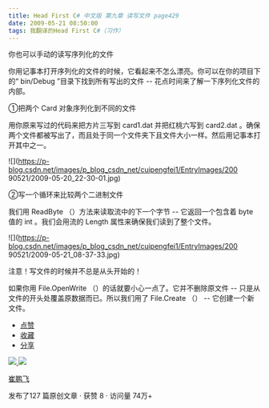 ```yaml
---
title: Head First C# 中文版 第九章 读写文件 page429
date: 2009-05-21 08:50:00
tags: 我翻译的Head First C#（习作）
---
```

你也可以手动的读写序列化的文件

  

你用记事本打开序列化的文件的时候，它看起来不怎么漂亮。你可以在你的项目下的“  bin/Debug  ”目录下找到所有写出的文件  \--
花点时间来了解一下序列化文件的内部。

  

①把两个  Card  对象序列化到不同的文件

  

用你原来写过的代码来把方片三写到  card1.dat  并把红桃六写到  card2.dat
。确保两个文件都被写出了，而且处于同一个文件夹下且文件大小一样。然后用记事本打开其中之一。

  

![](https://p-blog.csdn.net/images/p_blog_csdn_net/cuipengfei1/EntryImages/200
90521/2009-05-20_22-30-01.jpg)

②写一个循环来比较两个二进制文件

  

我们用  ReadByte  （）方法来读取流中的下一个字节  \--  它返回一个包含着  byte  值的  int  。我们会用流的  Length
属性来确保我们读到了整个文件。

  

![](https://p-blog.csdn.net/images/p_blog_csdn_net/cuipengfei1/EntryImages/200
90521/2009-05-21_08-37-33.jpg)

注意！写文件的时候并不总是从头开始的！

  

如果你用  File.OpenWrite  （）的话就要小心一点了。它并不删除原文件  \--  只是从文件的开头处覆盖原数据而已。所以我们用了
File.Create  （）  \--  它创建一个新文件。

  

  * [ 点赞  ](javascript:;)
  * [ 收藏  ](javascript:;)
  * [ 分享 ](javascript:;)

[ ![](https://profile.csdnimg.cn/5/2/5/3_cuipengfei1)
![](https://g.csdnimg.cn/static/user-reg-year/1x/11.png)
](https://blog.csdn.net/cuipengfei1)

[ 崔鹏飞 ](https://blog.csdn.net/cuipengfei1)

发布了127 篇原创文章  ·  获赞 8  ·  访问量 74万+

